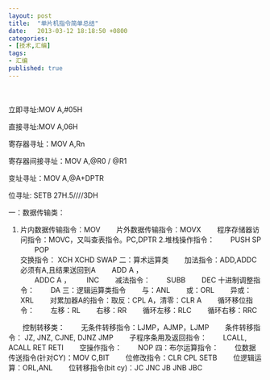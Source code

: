 ```yaml
---
layout: post
title:  "单片机指令简单总结"
date:   2013-03-12 18:18:50 +0800
categories: 
- [技术,汇编]
tags:
- 汇编
published: true
---
```


　　
  
立即寻址:MOV A,#05H
     
直接寻址:MOV A,06H
     
寄存器寻址：MOV A,Rn
      
寄存器间接寻址：MOV A,@R0 / @R1
     
变址寻址：MOV A,@A+DPTR
     
位寻址: SETB 27H.5////3DH
     
一：数据传输类：
     
1.  片内数据传输指令：MOV
　　片外数据传输指令：MOVX
　　程序存储器访问指令：MOVC，又叫查表指令。PC,DPTR
2.堆栈操作指令：
　　PUSH  SP
　　POP   
交换指令：
XCH
XCHD
SWAP
二：算术运算类
　　加法指令：ADD,ADDC必须有A,且结果送回到A
　　ADD     A ，   
　　ADDC   A ，
　　INC
　　减法指令：
　　SUBB
　　DEC
   十进制调整指令：
　　DA
三：逻辑运算类指令
　　与：ANL
　　或：ORL
　　异或：XRL
　　对累加器A的指令：取反：CPL  A，清零：CLR A
　　循环移位指令：
　　左移：RL
　　右移：RR
　　循环左移：RLC
　　循环右移：RRC
     
　　控制转移类：
　　无条件转移指令：LJMP，AJMP，LJMP
　　条件转移指令：  JZ,      JNZ,        CJNE,   DJNZ    JMP
　　子程序条用及返回指令：
　　LCALL,        ACALL       RET     RETI
　　空操作指令：
　　NOP
四：布尔运算指令：
　　位数据传送指令(针对CY)：MOV  C,BIT
　　位修改指令：CLR   CPL  SETB
　　位逻辑运算：ORL,ANL
　　位转移指令(bit cy)：JC JNC JB JNB JBC
